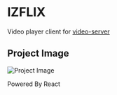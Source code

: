 # IZFLIX
Video player client for [video-server](https://github.com/delta-kor/video-server)

## Project Image
![Project Image](https://user-images.githubusercontent.com/48397257/148743080-dc95d26b-fb84-41b8-9d13-2062221e5f2f.png)

Powered By React
